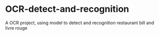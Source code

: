 # OCR-detect-and-recognition
A OCR project, using model to detect and recognition restaurant bill and livre rouge
